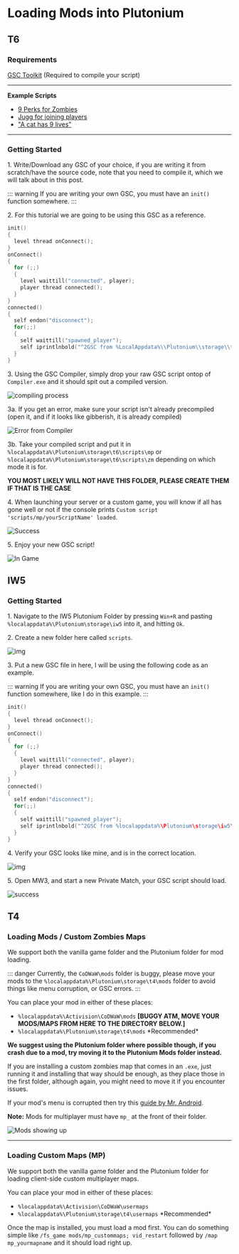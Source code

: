 # Loading Mods into Plutonium

## T6

### Requirements

[GSC Toolkit](https://drive.google.com/file/d/1j_ocjFCQsFaWqF2-PfdoJt2nF_EpNL_G/view?usp=sharing) (Required to compile your script)

---

__Example Scripts__
- [9 Perks for Zombies](https://forum.plutonium.pw/topic/29/all-perk-slots-unlock-script-zombies)
- [Jugg for joining players](https://forum.plutonium.pw/topic/112/jugger-for-new-players-joining-at-or-after-round-8-zombies)
- ["A cat has 9 lives"](https://forum.plutonium.pw/topic/449/mob-of-the-dead-mod-a-cat-has-9-lives)

---

### Getting Started
1\. Write/Download any GSC of your choice, if you are writing it from scratch/have the source code, note that you need to compile it, which we will talk about in this post.

::: warning
If you are writing your own GSC, you must have an `init()` function somewhere. 
:::

2\. For this tutorial we are going to be using this GSC as a reference.

```c
init()
{
  level thread onConnect();
}
onConnect()
{
  for (;;)
  {
    level waittill("connected", player);
    player thread connected();
  }
}
connected()
{
  self endon("disconnect");
  for(;;)
  {
    self waittill("spawned_player");
    self iprintlnbold("^2GSC from %LocalAppdata%\\Plutonium\\storage\\t6\\scripts\\mp\\test.gsc ^1(Compiled)");
  }
}
```

3\. Using the GSC Compiler, simply drop your raw GSC script ontop of `Compiler.exe` and it should spit out a compiled version.

![compiling process](https://i.imgur.com/OWtguHd.gif)

3a\. If you get an error, make sure your script isn't already precompiled (open it, and if it looks like gibberish, it is already compiled)  

![Error from Compiler](https://i.imgur.com/JgwqeCy.png)

3b\. Take your compiled script and put it in `%localappdata%\Plutonium\storage\t6\scripts\mp` or `%localappdata%\Plutonium\storage\t6\scripts\zm` depending on which mode it is for. 

**YOU MOST LIKELY WILL NOT HAVE THIS FOLDER, PLEASE CREATE THEM IF THAT IS THE CASE**  

4\. When launching your server or a custom game, you will know if all has gone well or not if the console prints `Custom script 'scripts/mp/yourScriptName' loaded`.

![Success](https://i.imgur.com/oVlCBnI.png)

5\. Enjoy your new GSC script!

![In Game](https://i.imgur.com/bun6iFx.png)

## IW5

### Getting Started

1\. Navigate to the IW5 Plutonium Folder by pressing `Win+R` and pasting `%localappdata%\Plutonium\storage\iw5` into it, and hitting `Ok`.

2\. Create a new folder here called `scripts`.

![img](https://i.imgur.com/4KOfafh.png)

3\. Put a new GSC file in here, I will be using the following code as an example.

::: warning
If you are writing your own GSC, you must have an `init()` function somewhere, like I do in this example. 
:::

```c
init()
{
  level thread onConnect();
}
onConnect()
{
  for (;;)
  {
    level waittill("connected", player);
    player thread connected();
  }
}
connected()
{
  self endon("disconnect");
  for(;;)
  {
    self waittill("spawned_player");
    self iprintlnbold("^2GSC from %localappdata%\Plutonium\storage\iw5\scripts\example.gsc");
  }
}
```

4\. Verify your GSC looks like mine, and is in the correct location.

![img](https://i.imgur.com/LSrZkI0.png)

5\. Open MW3, and start a new Private Match, your GSC script should load.

![success](https://i.imgur.com/X2qZtj5.png)

## T4

### Loading Mods / Custom Zombies Maps

We support both the vanilla game folder and the Plutonium folder for mod loading.

::: danger
Currently, the `CoDWaW\mods` folder is buggy, please move your mods to the `%localappdata%\Plutonium\storage\t4\mods` folder to avoid things like menu corruption, or GSC errors.
:::

You can place your mod in either of these places: 
* `%localappdata%\Activision\CoDWaW\mods`    **[BUGGY ATM, MOVE YOUR MODS/MAPS FROM HERE TO THE DIRECTORY BELOW.]**
* `%localappdata%\Plutonium\storage\t4\mods`   \*Recommended\*

**We suggest using the Plutonium folder where possible though, if you crash due to a mod, try moving it to the Plutonium Mods folder instead.**

If you are installing a custom zombies map that comes in an `.exe`, just running it and installing that way should be enough, as they place those in the first folder, although again, you might need to move it if you encounter issues.

If your mod's menu is corrupted then try this [guide by Mr. Android](https://forum.plutonium.pw/topic/9395/mod-menu-corrupted-unreadable-when-loading-mod-on-t4-fix).

**Note:** Mods for multiplayer must have `mp_` at the front of their folder.

![Mods showing up](https://i.imgur.com/Vn95lq9.png)

---

### Loading Custom Maps (MP)

We support both the vanilla game folder and the Plutonium folder for loading client-side custom multiplayer maps.

You can place your mod in either of these places:
* `%localappdata%\Activision\CoDWaW\usermaps`
* `%localappdata%\Plutonium\storage\t4\usermaps`   \*Recommended\*

Once the map is installed, you must load a mod first. You can do something simple like `/fs_game mods/mp_custommaps; vid_restart` followed by `/map mp_yourmapname` and it should load right up.